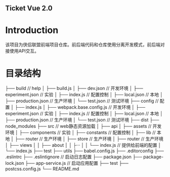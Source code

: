 ## Ticket Vue 2.0

# Introduction
该项目为侠侣联盟前端项目仓库。前后端代码和仓库使用分离开发模式，前后端对接使用API交互。

# 目录结构
├── build                   // help
│   ├── build.js
│   ├── dev.json                      // 开发环境
│   ├── experiment.json               // 实验
│   ├── index.js                      // 配置控制
│   ├── local.json                    // 本地
│   ├── production.json               // 生产环境
│   └── test.json                     // 测试环境
├── config                            // 配置
│   ├── index.js
│   ├── webpack.base.config.js                // 开发环境
│   ├── experiment.json         // 实验
│   ├── index.js                // 配置控制
│   ├── local.json              // 本地
│   ├── production.json         // 生产环境
│   └── test.json               // 测试环境
├── dist
├── node_modules
├── src                      // web静态资源加载
│   ├── api
│   ├── assets                // 开发环境
│   ├── components         // 实验
│   ├── constants                // 配置控制
│   ├── lib              // 本地
│   ├── router         // 生产环境
│   ├── store         // 生产环境
│   ├── router         // 生产环境
│   ├── views
│   │   ├── about
│   │   ├···
│   │   └── index.js         // 提供给前端的配置
│   └── index.js
├── test
├── utils
├── babel.config.js
├── .editorconfig
├── .eslintrc
├── .eslintignore           // 启动日志配置
├── package.json
├── package-lock.json
├── app-service.js              // 启动应用配置
├── test
├── postcss.config.js
└── README.md
